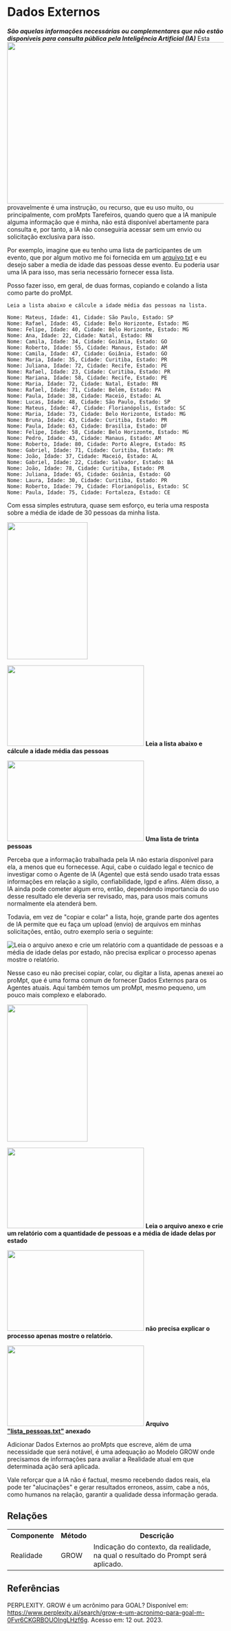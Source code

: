 # Dados Externos
***São aquelas informações necessárias ou complementares que não estão disponíveis para consulta pública pela Inteligência Artificial (IA)***
 <img src="../../imagens/cards/14.png" align="left" width="637" height="375">
Esta provavelmente é uma instrução, ou recurso, que eu uso muito, ou principalmente, com proMpts Tarefeiros, quando quero que a IA manipule alguma informação que é minha, não está disponível abertamente para consulta e, por tanto, a IA não conseguiria acessar sem um envio ou solicitação exclusiva para isso.

Por exemplo, imagine que eu tenho uma lista de participantes de um evento, que por algum motivo me foi fornecida em um [arquivo txt](../../recursos/exemplos/lista_pessoas.txt) e eu desejo saber a media de idade das pessoas desse evento. Eu poderia usar uma IA para isso, mas seria necessário fornecer essa lista.

Posso fazer isso, em geral, de duas formas, copiando e colando a lista como parte do proMpt.

```
Leia a lista abaixo e cálcule a idade média das pessoas na lista.

Nome: Mateus, Idade: 41, Cidade: São Paulo, Estado: SP
Nome: Rafael, Idade: 45, Cidade: Belo Horizonte, Estado: MG
Nome: Felipe, Idade: 40, Cidade: Belo Horizonte, Estado: MG
Nome: Ana, Idade: 22, Cidade: Natal, Estado: RN
Nome: Camila, Idade: 34, Cidade: Goiânia, Estado: GO
Nome: Roberto, Idade: 55, Cidade: Manaus, Estado: AM
Nome: Camila, Idade: 47, Cidade: Goiânia, Estado: GO
Nome: Maria, Idade: 35, Cidade: Curitiba, Estado: PR
Nome: Juliana, Idade: 72, Cidade: Recife, Estado: PE
Nome: Rafael, Idade: 23, Cidade: Curitiba, Estado: PR
Nome: Mariana, Idade: 58, Cidade: Recife, Estado: PE
Nome: Maria, Idade: 72, Cidade: Natal, Estado: RN
Nome: Rafael, Idade: 71, Cidade: Belém, Estado: PA
Nome: Paula, Idade: 38, Cidade: Maceió, Estado: AL
Nome: Lucas, Idade: 48, Cidade: São Paulo, Estado: SP
Nome: Mateus, Idade: 47, Cidade: Florianópolis, Estado: SC
Nome: Maria, Idade: 73, Cidade: Belo Horizonte, Estado: MG
Nome: Bruna, Idade: 43, Cidade: Curitiba, Estado: PR
Nome: Paula, Idade: 63, Cidade: Brasília, Estado: DF
Nome: Felipe, Idade: 58, Cidade: Belo Horizonte, Estado: MG
Nome: Pedro, Idade: 43, Cidade: Manaus, Estado: AM
Nome: Roberto, Idade: 80, Cidade: Porto Alegre, Estado: RS
Nome: Gabriel, Idade: 71, Cidade: Curitiba, Estado: PR
Nome: João, Idade: 37, Cidade: Maceió, Estado: AL
Nome: Gabriel, Idade: 22, Cidade: Salvador, Estado: BA
Nome: João, Idade: 78, Cidade: Curitiba, Estado: PR
Nome: Juliana, Idade: 65, Cidade: Goiânia, Estado: GO
Nome: Laura, Idade: 30, Cidade: Curitiba, Estado: PR
Nome: Roberto, Idade: 79, Cidade: Florianópolis, Estado: SC
Nome: Paula, Idade: 75, Cidade: Fortaleza, Estado: CE
```

Com essa simples estrutura, quase sem esforço, eu teria uma resposta sobre a média de idade de 30 pessoas da minha lista.

[<img src="../../imagens/cards/001.png" width="187" height="318">](../../tipos-de-prompt/tarefeiro.md)

[<img src="../../imagens/cards/7.png"  width="318" height="187">](../../partes-de-prompt/acao.md) **Leia a lista abaixo e cálcule a idade média das pessoas**

[<img src="../../imagens/cards/14.png"  width="318" height="187">](../../partes-de-prompt/informacao/dados-externos.md) **Uma lista de trinta pessoas**

Perceba que a informação trabalhada pela IA não estaria disponível para ela, a menos que eu fornecesse. Aqui, cabe o cuidado legal e tecnico de investigar como o Agente de IA (Agente) que está sendo usado trata essas informações em relação a sigilo, confiabilidade, lgpd e afins. Além disso, a IA ainda pode cometer algum erro, então, dependendo importancia do uso desse resultado ele deveria ser revisado, mas, para usos mais comuns normalmente ela atenderá bem.

Todavia, em vez de "copiar e colar" a lista, hoje, grande parte dos agentes de IA permite que eu faça um upload (envio) de arquivos em minhas solicitações, então, outro exemplo seria o seguinte:

<img src="../../imagens/exemplos/prompt-dados-externos-anexados.PNG" alt="Leia o arquivo anexo e crie um relatório com a quantidade de pessoas e a média de idade delas por estado, não precisa explicar o processo apenas mostre o relatório.">

Nesse caso eu não precisei copiar, colar, ou digitar a lista, apenas anexei ao proMpt, que é uma forma comum de fornecer Dados Externos para os Agentes atuais. Aqui também temos um proMpt, mesmo pequeno, um pouco mais complexo e elaborado.

[<img src="../../imagens/cards/001.png" width="187" height="318">](../../tipos-de-prompt/tarefeiro.md)

[<img src="../../imagens/cards/7.png"  width="318" height="187">](../../partes-de-prompt/acao.md) **Leia o arquivo anexo e crie um relatório com a quantidade de pessoas e a média de idade delas por estado**

[<img src="../../imagens/cards/11.png"  width="318" height="187">](../../partes-de-prompt/controle/limites.md) **não precisa explicar o processo apenas mostre o relatório.**

[<img src="../../imagens/cards/14.png"  width="318" height="187">](../../partes-de-prompt/informacao/dados-externos.md) **Arquivo ["lista_pessoas.txt"](../../recursos/exemplos/lista_pessoas.txt) anexado**

Adicionar Dados Externos ao proMpts que escreve, além de uma necessidade que será notável, é uma adequação ao Modelo GROW onde precisamos de informações para avaliar a Realidade atual em que determinada ação será aplicada.

Vale reforçar que a IA não é factual, mesmo recebendo dados reais, ela pode ter "alucinações" e gerar resultados erroneos, assim, cabe a nós, como humanos na relação, garantir a qualidade dessa informação gerada.

## Relações
<table>
<tr>
  <th>Componente</th>	<th>Método</th>	<th>Descrição</th>
</tr>
<tr>
  <td>Realidade</td><td>GROW</td><td> Indicação do contexto, da realidade, na qual o resultado do Prompt será aplicado.</td>
</tr>

</table>

## Referências
PERPLEXITY. GROW é um acrônimo para GOAL? Disponível em: https://www.perplexity.ai/search/grow-e-um-acronimo-para-goal-m-0Fvr6CKGRBOUOlngLHzf6g. Acesso em: 12 out. 2023.

